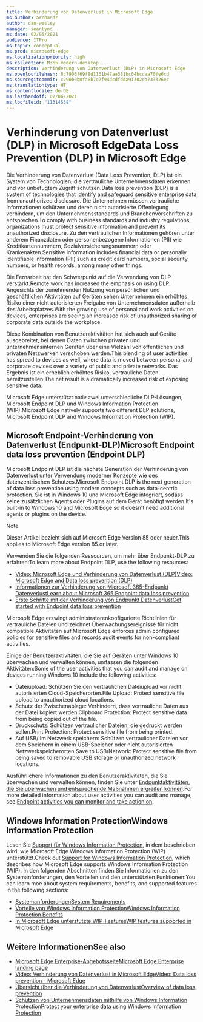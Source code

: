 ```yaml
---
title: Verhinderung von Datenverlust in Microsoft Edge
ms.author: archandr
author: dan-wesley
manager: seanlynd
ms.date: 02/05/2021
audience: ITPro
ms.topic: conceptual
ms.prod: microsoft-edge
ms.localizationpriority: high
ms.collection: M365-modern-desktop
description: Verhinderung von Datenverlust (DLP) in Microsoft Edge
ms.openlocfilehash: 8c7906f69f8d1161b47aa381bc04bcdaa70fe6cd
ms.sourcegitcommit: c290b0b0fa6b7d7f94dcdfdda91302da733326ec
ms.translationtype: HT
ms.contentlocale: de-DE
ms.lasthandoff: 02/06/2021
ms.locfileid: "11314558"
---
```

# <span data-ttu-id="6b97f-103">Verhinderung von Datenverlust (DLP) in Microsoft Edge</span><span class="sxs-lookup"><span data-stu-id="6b97f-103">Data Loss Prevention (DLP) in Microsoft Edge</span></span>

<span data-ttu-id="6b97f-104">Die Verhinderung von Datenverlust (Data Loss Prevention, DLP) ist ein System von Technologien, die vertrauliche Unternehmensdaten erkennen und vor unbefugtem Zugriff schützen.</span><span class="sxs-lookup"><span data-stu-id="6b97f-104">Data loss prevention (DLP) is a system of technologies that identify and safeguard sensitive enterprise data from unauthorized disclosure.</span></span> <span data-ttu-id="6b97f-105">Die Unternehmen müssen vertrauliche Informationen schützen und deren nicht autorisierte Offenlegung verhindern, um den Unternehmensstandards und Branchenvorschriften zu entsprechen.</span><span class="sxs-lookup"><span data-stu-id="6b97f-105">To comply with business standards and industry regulations, organizations must protect sensitive information and prevent its unauthorized disclosure.</span></span> <span data-ttu-id="6b97f-106">Zu den vertraulichen Informationen gehören unter anderem Finanzdaten oder personenbezogene Informationen (PII) wie Kreditkartennummern, Sozialversicherungsnummern oder Krankenakten.</span><span class="sxs-lookup"><span data-stu-id="6b97f-106">Sensitive information includes financial data or personally identifiable information (PII) such as credit card numbers, social security numbers, or health records, among many other things.</span></span>

<span data-ttu-id="6b97f-107">Die Fernarbeit hat den Schwerpunkt auf die Verwendung von DLP verstärkt.</span><span class="sxs-lookup"><span data-stu-id="6b97f-107">Remote work has increased the emphasis on using DLP.</span></span> <span data-ttu-id="6b97f-108">Angesichts der zunehmenden Nutzung von persönlichen und geschäftlichen Aktivitäten auf Geräten sehen Unternehmen ein erhöhtes Risiko einer nicht autorisierten Freigabe von Unternehmensdaten außerhalb des Arbeitsplatzes.</span><span class="sxs-lookup"><span data-stu-id="6b97f-108">With the growing use of personal and work activities on devices, enterprises are seeing an increased risk of unauthorized sharing of corporate data outside the workplace.</span></span>

<span data-ttu-id="6b97f-109">Diese Kombination von Benutzeraktivitäten hat sich auch auf Geräte ausgebreitet, bei denen Daten zwischen privaten und unternehmensinternen Geräten über eine Vielzahl von öffentlichen und privaten Netzwerken verschoben werden.</span><span class="sxs-lookup"><span data-stu-id="6b97f-109">This blending of user activities has spread to devices as well, where data is moved between personal and corporate devices over a variety of public and private networks.</span></span> <span data-ttu-id="6b97f-110">Das Ergebnis ist ein erheblich erhöhtes Risiko, vertrauliche Daten bereitzustellen.</span><span class="sxs-lookup"><span data-stu-id="6b97f-110">The net result is a dramatically increased risk of exposing sensitive data.</span></span>

<span data-ttu-id="6b97f-111">Microsoft Edge unterstützt nativ zwei unterschiedliche DLP-Lösungen, Microsoft Endpoint DLP und Windows Information Protection (WIP).</span><span class="sxs-lookup"><span data-stu-id="6b97f-111">Microsoft Edge natively supports two different DLP solutions, Microsoft Endpoint DLP and Windows Information Protection (WIP).</span></span>

## <span data-ttu-id="6b97f-112">Microsoft Endpoint-Verhinderung von Datenverlust (Endpunkt-DLP)</span><span class="sxs-lookup"><span data-stu-id="6b97f-112">Microsoft Endpoint data loss prevention (Endpoint DLP)</span></span>

<span data-ttu-id="6b97f-113">Microsoft Endpoint DLP ist die nächste Generation der Verhinderung von Datenverlust unter Verwendung moderner Konzepte wie des datenzentrischen Schutzes.</span><span class="sxs-lookup"><span data-stu-id="6b97f-113">Microsoft Endpoint DLP is the next generation of data loss prevention using modern concepts such as data-centric protection.</span></span> <span data-ttu-id="6b97f-114">Sie ist in Windows 10 und Microsoft Edge integriert, sodass keine zusätzlichen Agents oder Plugins auf dem Gerät benötigt werden.</span><span class="sxs-lookup"><span data-stu-id="6b97f-114">It's built-in to Windows 10 and Microsoft Edge so it doesn't need additional agents or plugins on the device.</span></span>

> [!NOTE]
> <span data-ttu-id="6b97f-115">Dieser Artikel bezieht sich auf Microsoft Edge Version 85 oder neuer.</span><span class="sxs-lookup"><span data-stu-id="6b97f-115">This applies to Microsoft Edge version 85 or later.</span></span>

<span data-ttu-id="6b97f-116">Verwenden Sie die folgenden Ressourcen, um mehr über Endpunkt-DLP zu erfahren:</span><span class="sxs-lookup"><span data-stu-id="6b97f-116">To learn more about Endpoint DLP, use the following resources:</span></span>

- [<span data-ttu-id="6b97f-117">Video: Microsoft Edge und Verhinderung von Datenverlust (DLP)</span><span class="sxs-lookup"><span data-stu-id="6b97f-117">Video: Microsoft Edge and Data loss prevention (DLP)</span></span>](microsoft-edge-video-security-dlp.md)
- [<span data-ttu-id="6b97f-118">Informationen zur Verhinderung von Microsoft 365-Endpunkt Datenverlust</span><span class="sxs-lookup"><span data-stu-id="6b97f-118">Learn about Microsoft 365 Endpoint data loss prevention</span></span>](https://docs.microsoft.com/microsoft-365/compliance/endpoint-dlp-learn-about?view=o365-worldwide&preserve-view=true)
- [<span data-ttu-id="6b97f-119">Erste Schritte mit der Verhinderung von Endpunkt Datenverlust</span><span class="sxs-lookup"><span data-stu-id="6b97f-119">Get started with Endpoint data loss prevention</span></span>](https://docs.microsoft.com/microsoft-365/compliance/endpoint-dlp-getting-started?view=o365-worldwide&preserve-view=true)

<span data-ttu-id="6b97f-120">Microsoft Edge erzwingt administratorenkonfigurierte Richtlinien für vertrauliche Dateien und zeichnet Überwachungsereignisse für nicht kompatible Aktivitäten auf.</span><span class="sxs-lookup"><span data-stu-id="6b97f-120">Microsoft Edge enforces admin configured policies for sensitive files and records audit events for non-compliant activities.</span></span>

<span data-ttu-id="6b97f-121">Einige der Benutzeraktivitäten, die Sie auf Geräten unter Windows 10 überwachen und verwalten können, umfassen die folgenden Aktivitäten:</span><span class="sxs-lookup"><span data-stu-id="6b97f-121">Some of the user activities that you can audit and manage on devices running Windows 10 include the following activities:</span></span>

- <span data-ttu-id="6b97f-122">Dateiupload: Schützen Sie den vertraulichen Dateiupload vor nicht autorisierten Cloud-Speicherorten.</span><span class="sxs-lookup"><span data-stu-id="6b97f-122">File Upload: Protect sensitive file upload to unauthorized cloud locations.</span></span> <!-- The next 3 screenshots show a sequence where a user tries to drop a sensitive data file on to their local storage.-->
- <span data-ttu-id="6b97f-123">Schutz der Zwischenablage: Verhindern, dass vertrauliche Daten aus der Datei kopiert werden.</span><span class="sxs-lookup"><span data-stu-id="6b97f-123">Clipboard Protection: Protect sensitive data from being copied out of the file.</span></span>
- <span data-ttu-id="6b97f-124">Druckschutz: Schützen vertraulicher Dateien, die gedruckt werden sollen.</span><span class="sxs-lookup"><span data-stu-id="6b97f-124">Print Protection: Protect sensitive file from being printed.</span></span>
- <span data-ttu-id="6b97f-125">Auf USB/ Im Netzwerk speichern: Schützen vertraulicher Dateien vor dem Speichern in einem USB-Speicher oder nicht autorisierten Netzwerkspeicherorten.</span><span class="sxs-lookup"><span data-stu-id="6b97f-125">Save to USB/Network: Protect sensitive file from being saved to removable USB storage or unauthorized network locations.</span></span>

<span data-ttu-id="6b97f-126">Ausführlichere Informationen zu den Benutzeraktivitäten, die Sie überwachen und verwalten können, finden Sie unter [Endpunktaktivitäten, die Sie überwachen und entsprechende Maßnahmen ergreifen können](https://docs.microsoft.com/microsoft-365/compliance/endpoint-dlp-learn-about?view=o365-worldwide#endpoint-activities-you-can-monitor-and-take-action-on&preserve-view=true).</span><span class="sxs-lookup"><span data-stu-id="6b97f-126">For more detailed information about user activities you can audit and manage, see [Endpoint activities you can monitor and take action on](https://docs.microsoft.com/microsoft-365/compliance/endpoint-dlp-learn-about?view=o365-worldwide#endpoint-activities-you-can-monitor-and-take-action-on&preserve-view=true).</span></span>

## <span data-ttu-id="6b97f-127">Windows Information Protection</span><span class="sxs-lookup"><span data-stu-id="6b97f-127">Windows Information Protection</span></span>

<span data-ttu-id="6b97f-128">Lesen Sie [Support für Windows Information Protection](https://docs.microsoft.com/deployedge/microsoft-edge-security-windows-information-protection), in dem beschrieben wird, wie Microsoft Edge Windows Information Protection (WIP) unterstützt.</span><span class="sxs-lookup"><span data-stu-id="6b97f-128">Check out [Support for Windows Information Protection](https://docs.microsoft.com/deployedge/microsoft-edge-security-windows-information-protection), which describes how Microsoft Edge supports Windows Information Protection (WIP).</span></span> <span data-ttu-id="6b97f-129">In den folgenden Abschnitten finden Sie Informationen zu den Systemanforderungen, den Vorteilen und den unterstützten Funktionen:</span><span class="sxs-lookup"><span data-stu-id="6b97f-129">You can learn moe about system requirements, benefits, and supported features in the following sections:</span></span>

- [<span data-ttu-id="6b97f-130">Systemanforderungen</span><span class="sxs-lookup"><span data-stu-id="6b97f-130">System Requirements</span></span>](https://docs.microsoft.com/deployedge/:microsoft-edge-security-windows-information-protection#system-requirements)
- [<span data-ttu-id="6b97f-131">Vorteile von Windows Information Protection</span><span class="sxs-lookup"><span data-stu-id="6b97f-131">Windows Information Protection Benefits</span></span>](https://docs.microsoft.com/deployedge/microsoft-edge-security-windows-information-protection#windows-information-protection-benefits)
- [<span data-ttu-id="6b97f-132">In Microsoft Edge unterstützte WIP-Features</span><span class="sxs-lookup"><span data-stu-id="6b97f-132">WIP features supported in Microsoft Edge</span></span>](https://docs.microsoft.com/DeployEdge/microsoft-edge-security-windows-information-protection#wip-features-supported-in-microsoft-edge)

## <span data-ttu-id="6b97f-133">Weitere Informationen</span><span class="sxs-lookup"><span data-stu-id="6b97f-133">See also</span></span>

- [<span data-ttu-id="6b97f-134">Microsoft Edge Enterprise-Angebotsseite</span><span class="sxs-lookup"><span data-stu-id="6b97f-134">Microsoft Edge Enterprise landing page</span></span>](https://aka.ms/EdgeEnterprise)
- [<span data-ttu-id="6b97f-135">Video: Verhinderung von Datenverlust in Microsoft Edge</span><span class="sxs-lookup"><span data-stu-id="6b97f-135">Video: Data loss prevention - Microsoft Edge</span></span>](https://www.youtube.com/watch?v=dLD04U9eTqg)
- [<span data-ttu-id="6b97f-136">Übersicht über die Verhinderung von Datenverlust</span><span class="sxs-lookup"><span data-stu-id="6b97f-136">Overview of data loss prevention</span></span>](https://docs.microsoft.com/microsoft-365/compliance/data-loss-prevention-policies?view=o365-worldwide&preserve-view=true)
- [<span data-ttu-id="6b97f-137">Schützen von Unternehmensdaten mithilfe von Windows Information Protection</span><span class="sxs-lookup"><span data-stu-id="6b97f-137">Protect your enterprise data using Windows Information Protection</span></span>](https://docs.microsoft.com/windows/security/information-protection/windows-information-protection/protect-enterprise-data-using-wip)
